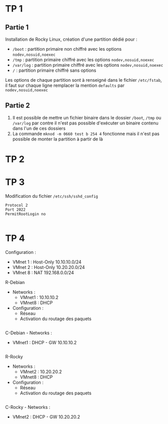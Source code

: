# TP 1
## Partie 1
Installation de Rocky Linux, création d'une partition dédié pour :
- `/boot` : partition primaire non chiffré avec les options `nodev,nosuid,noexec`
- `/tmp` : partition primaire chiffré avec les options `nodev,nosuid,noexec`
- `/var/log` : partition primaire chiffré avec les options `nodev,nosuid,noexec`
- `/` : partition primaire chiffré sans options

Les options de chaque partition sont à renseigné dans le fichier `/etc/fstab`, il faut sur chaque ligne remplacer la mention `defaults` par `nodev,nosuid,noexec`

## Partie 2
1. Il est possible de mettre un fichier binaire dans le dossier `/boot`, `/tmp` ou `/var/log` par contre il n'est pas possible d'exécuter un binaire contenu dans l'un de ces dossiers
2. La commande `mknod -m 0660 test b 254 4` fonctionne mais il n'est pas possible de monter la partition à partir de là

# TP 2

# TP 3
Modification du fichier `/etc/ssh/sshd_config`
```sshd_config
Protocol 2
Port 2022
PermitRootLogin no


```
# TP 4
Configuration : 
- VMnet 1 : Host-Only 10.10.10.0/24
- VMnet 2 : Host-Only 10.20.20.0/24
- VMnet 8 : NAT 192.168.0.0/24

R-Debian 
- Networks :
	- VMnet1 : 10.10.10.2
	- VMnet8 : DHCP
- Configuration : 
	- Réseau
	- Activation du routage des paquets
```bash

```

C-Debian - Networks :
- VMnet1 : DHCP - GW 10.10.10.2
```bash

```

R-Rocky 
- Networks :
	- VMnet2 : 10.20.20.2 
	- VMnet8 : DHCP 
- Configuration : 
	- Réseau
	- Activation du routage des paquets
```bash

```

C-Rocky - Networks :
- VMnet2 : DHCP - GW 10.20.20.2
```bash

```